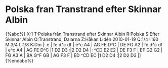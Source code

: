 # Polska fran Transtrand efter Skinnar Albin

{%abc%}
X:1
T:Polska från Transtrand efter Skinnar Albin
R:Polska
S:Efter Skinnar Albin
O:Transtrand, Dalarna
Z:Håkan Lidén 2010-01-19
Q:1/4=160
M:3/4
L:1/8
K:Dm
|: e | fe d^c df | e^c A4 | AG FE D^C | DE FG A2 | fe d^c df | 
e^c A4 | AG FE D^C |1 D2 D3 :|2 D2 D4 |: ^CD E2 E2 | DE F3 F | EF G2 G2 | 
FG A3 A | BA G^F GB | AG F3 F | ED ^CD EC |1 D2 D4 :|2 D2 D3 |]
{%endabc%}
